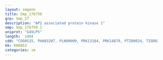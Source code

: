 ```yaml
---
layout: smgene
title: Smp_176750
grp: Smp_17
description: "AP2 associated protein kinase 1"
smp: Smp_176750.1
uniprot: "G4VLP5"
length:  1404
cdd: "COG0515, PHA03207, PLN00009, PRK13184, PRK14879, PTZ00024, TIGR03724, TIGR03903, cd14037, cl21453, pfam00069, pfam10707, smart00220"
kk: K08853
categories: sm
---
```

